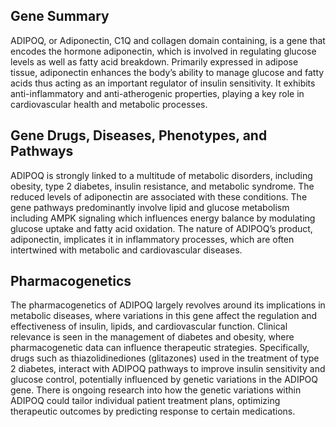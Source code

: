## Gene Summary
ADIPOQ, or Adiponectin, C1Q and collagen domain containing, is a gene that encodes the hormone adiponectin, which is involved in regulating glucose levels as well as fatty acid breakdown. Primarily expressed in adipose tissue, adiponectin enhances the body’s ability to manage glucose and fatty acids thus acting as an important regulator of insulin sensitivity. It exhibits anti-inflammatory and anti-atherogenic properties, playing a key role in cardiovascular health and metabolic processes.

## Gene Drugs, Diseases, Phenotypes, and Pathways
ADIPOQ is strongly linked to a multitude of metabolic disorders, including obesity, type 2 diabetes, insulin resistance, and metabolic syndrome. The reduced levels of adiponectin are associated with these conditions. The gene pathways predominantly involve lipid and glucose metabolism including AMPK signaling which influences energy balance by modulating glucose uptake and fatty acid oxidation. The nature of ADIPOQ’s product, adiponectin, implicates it in inflammatory processes, which are often intertwined with metabolic and cardiovascular diseases.

## Pharmacogenetics
The pharmacogenetics of ADIPOQ largely revolves around its implications in metabolic diseases, where variations in this gene affect the regulation and effectiveness of insulin, lipids, and cardiovascular function. Clinical relevance is seen in the management of diabetes and obesity, where pharmacogenetic data can influence therapeutic strategies. Specifically, drugs such as thiazolidinediones (glitazones) used in the treatment of type 2 diabetes, interact with ADIPOQ pathways to improve insulin sensitivity and glucose control, potentially influenced by genetic variations in the ADIPOQ gene. There is ongoing research into how the genetic variations within ADIPOQ could tailor individual patient treatment plans, optimizing therapeutic outcomes by predicting response to certain medications.